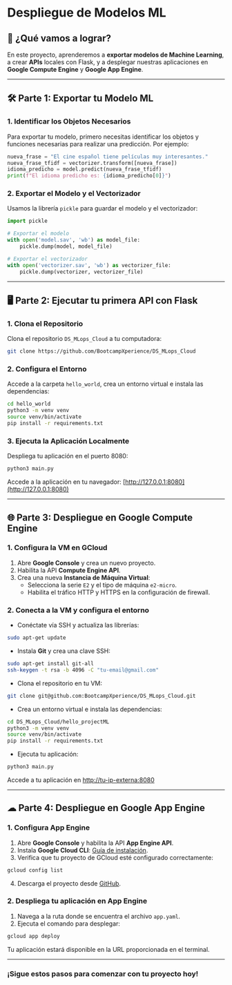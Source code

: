# **Despliegue de Modelos ML**

## 🚀 **¿Qué vamos a lograr?**

En este proyecto, aprenderemos a **exportar modelos de Machine Learning**, a crear **APIs** locales con Flask, y a desplegar nuestras aplicaciones en **Google Compute Engine** y **Google App Engine**.

---

## 🛠 **Parte 1: Exportar tu Modelo ML**

### 1. **Identificar los Objetos Necesarios**

Para exportar tu modelo, primero necesitas identificar los objetos y funciones necesarias para realizar una predicción. Por ejemplo:

```python
nueva_frase = "El cine español tiene películas muy interesantes."
nueva_frase_tfidf = vectorizer.transform([nueva_frase])
idioma_predicho = model.predict(nueva_frase_tfidf)
print(f"El idioma predicho es: {idioma_predicho[0]}")
```

### 2. **Exportar el Modelo y el Vectorizador**

Usamos la librería `pickle` para guardar el modelo y el vectorizador:

```python
import pickle

# Exportar el modelo
with open('model.sav', 'wb') as model_file:
    pickle.dump(model, model_file)

# Exportar el vectorizador
with open('vectorizer.sav', 'wb') as vectorizer_file:
    pickle.dump(vectorizer, vectorizer_file)
```

---

## 🖥 **Parte 2: Ejecutar tu primera API con Flask**

### 1. **Clona el Repositorio**

Clona el repositorio `DS_MLops_Cloud` a tu computadora:

```bash
git clone https://github.com/BootcampXperience/DS_MLops_Cloud
```

### 2. **Configura el Entorno**

Accede a la carpeta `hello_world`, crea un entorno virtual e instala las dependencias:

```bash
cd hello_world
python3 -m venv venv
source venv/bin/activate
pip install -r requirements.txt
```

### 3. **Ejecuta la Aplicación Localmente**

Despliega tu aplicación en el puerto 8080:

```bash
python3 main.py
```

Accede a la aplicación en tu navegador: [http://127.0.0.1:8080](http://127.0.0.1:8080)

---

## 🌐 **Parte 3: Despliegue en Google Compute Engine**

### 1. **Configura la VM en GCloud**

1. Abre **Google Console** y crea un nuevo proyecto.
2. Habilita la API **Compute Engine API**.
3. Crea una nueva **Instancia de Máquina Virtual**:
   - Selecciona la serie `E2` y el tipo de máquina `e2-micro`.
   - Habilita el tráfico HTTP y HTTPS en la configuración de firewall.

### 2. **Conecta a la VM y configura el entorno**

- Conéctate vía SSH y actualiza las librerías:

```bash
sudo apt-get update
```

- Instala **Git** y crea una clave SSH:

```bash
sudo apt-get install git-all
ssh-keygen -t rsa -b 4096 -C "tu-email@gmail.com"
```

- Clona el repositorio en tu VM:

```bash
git clone git@github.com:BootcampXperience/DS_MLops_Cloud.git
```

- Crea un entorno virtual e instala las dependencias:

```bash
cd DS_MLops_Cloud/hello_projectML
python3 -m venv venv
source venv/bin/activate
pip install -r requirements.txt
```

- Ejecuta tu aplicación:

```bash
python3 main.py
```

Accede a tu aplicación en [http://tu-ip-externa:8080](http://tu-ip-externa:8080)

---

## ☁ **Parte 4: Despliegue en Google App Engine**

### 1. **Configura App Engine**

1. Abre **Google Console** y habilita la API **App Engine API**.
2. Instala **Google Cloud CLI**: [Guía de instalación](https://cloud.google.com/sdk/docs/install?hl=es-419).
3. Verifica que tu proyecto de GCloud esté configurado correctamente:

```bash
gcloud config list
```

4. Descarga el proyecto desde [GitHub](https://github.com/GoogleCloudPlatform/python-docs-samples).

### 2. **Despliega tu aplicación en App Engine**

1. Navega a la ruta donde se encuentra el archivo `app.yaml`.
2. Ejecuta el comando para desplegar:

```bash
gcloud app deploy
```

Tu aplicación estará disponible en la URL proporcionada en el terminal.

---

### ¡Sigue estos pasos para comenzar con tu proyecto hoy!

